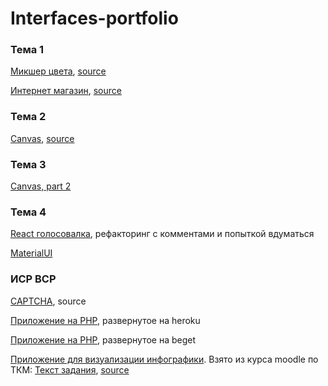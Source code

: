 # Interfaces-portfolio

### Тема 1

[Микшер цвета](https://denisnyux.github.io/colour_mixer/), [source](https://github.com/DenisNyux/Interfaces-portfolio/tree/master/color_mixer)

[Интернет магазин](https://denisnyux.github.io/drag-drop/), [source](https://github.com/DenisNyux/Interfaces-portfolio/tree/master/dragNdrop)


### Тема 2
[Canvas](https://denisnyux.github.io/canvasas/), [source](https://github.com/DenisNyux/Interfaces-portfolio/tree/master/canvas)

### Тема 3

[Canvas, part 2](https://kodaktor.ru/canvas_9c51c)

### Тема 4

[React голосовалка](https://kodaktor.ru/4f78e97), рефакторинг c комментами и попыткой вдуматься


[MaterialUI](https://stackblitz.com/edit/react-q7cxpx)


### ИСР ВСР

[CAPTCHA](https://denisnyux.github.io/js_simple_captcha/), source

[Приложение на PHP](https://piha-task.herokuapp.com/), развернутое на heroku

[Приложение на PHP](http://e987845r.beget.tech/Nyukhalov_Denis/new_file.php?n1=5&n2=6), развернутое на beget

[Приложение для визуализации инфографики](https://denisnyux.github.io/simple_charts_js/). Взято из курса moodle по ТКМ: [Текст задания](https://drive.google.com/file/d/1DHq5zBYTzXagJYL6kQ1FyYBnfySCtyyH/view), [source](https://github.com/DenisNyux/Interfaces-portfolio/tree/master/infographics)
